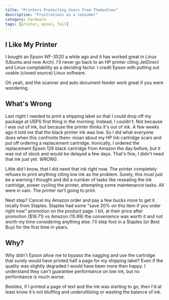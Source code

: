 ```yaml
---
title: "Printers Protecting Users From Themselves"
description: "Frustrations as a consumer"
category: hardware
tags: [printer, epson, fail]
---
```


## I Like My Printer

I bought an Epson WF-3520 a while ago and it has worked great in Linux (Ubuntu and now Arch).  I'll never go back to an HP printer citing JetDirect and Linux comptability as a deciding factor.  I credit Epson with putting out usable (closed source) Linux software.

Oh yeah, and the scanner and auto document feeder work great if you were wondering.

## What's Wrong

Last night I needed to print a shipping label so that I could drop off my package at USPS first thing in the morning.  Instead, I couldn't.  Not because I was out of ink, but because the printer thinks it's out of ink.  A few weeks ago it told me that the black printer ink was low.  So I did what everyone does when this confronts them: moan about my HP Ink cartridge scars and put off ordering a replacement cartridge.  Ironically, I ordered the replacement Epson 126 black cartridge from Amazon the day before, but it was out of stock and would be delayed a few days.  That's fine, I didn't need that ink just yet.  *WRONG*.

Little did I know, that I did need that ink right now.  The printer completely refuses to print anything citing low ink as the problem.  Surely, this must just be a warning I thought and did a number of tasks like reseating the ink cartridge, power cycling the printer, attempting some maintenance tasks.  All were in vain.  The printer isn't going to print.

Next step?  Cancel my Amazon order and pay a few bucks more to get it locally from Staples.  Staples had some "save 20% on this item if you order right now" promotion on the product page.  I bit, at their price after promotion ($16.71) vs Amazon (15.99) the *convenience* was worth it and not worth my time considering anything else.  I'll step foot in a Staples (or Best Buy) for the first time in years.

## Why?

Why didn't Epson allow me to bypass the nagging and use the cartridge that surely would have printed half a page for my shipping label?  Even if the quality was slightly degraded I would have been more then happy.  I understand they can't guarantee performance on low ink, but no performance is much worse.

Besides, if I printed a page of text and the ink was starting to go, then I'd at least know it's not bluffing and underutilizing or wasting the balance of ink.

